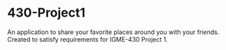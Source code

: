 # 430-Project1
An application to share your favorite places around you with your friends.  Created to satisfy requirements for IGME-430 Project 1.
